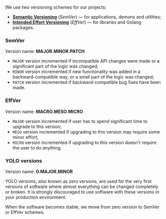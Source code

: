 We use two versioning schemes for our projects:

- [**Semantic Versioning**](https://semver.org/) (_SemVer_) — for applications, demons and utilities;
- [**Intended Effort Versioning**](https://jacobtomlinson.dev/effver/) (_EffVer_) — for libraries and Golang packages.

### SemVer

Version name: **MAJOR.MINOR.PATCH**

- `MAJOR` version incremented if incompatible API changes were made or a significant part of the logic was changed;
- `MINOR` version incremented if new functionality was added in a backward-compatible way, or a small part of the logic was changed;
- `PATCH` version incremented if backward-compatible bug fixes have been made.

### EffVer

Version name: **MACRO.MESO.MICRO**

- `MAJOR` version incremented if user has to spend significant time to upgrade to this version;
- `MESO` version incremented if upgrading to this version may require some minor effort;
- `MICRO` version incremented if upgrading to this version doesn't require the user to do anything.

### YOLO versions

Version name: **0.MAJOR.MINOR**

YOLO versions, also known as zero versions, are used for the very first versions of software where almost everything can be changed completely or broken. It is strongly discouraged to use software with these versions in your production environment.

When the software becomes stable, we move from zero version to SemVer or EffVer schemes.
